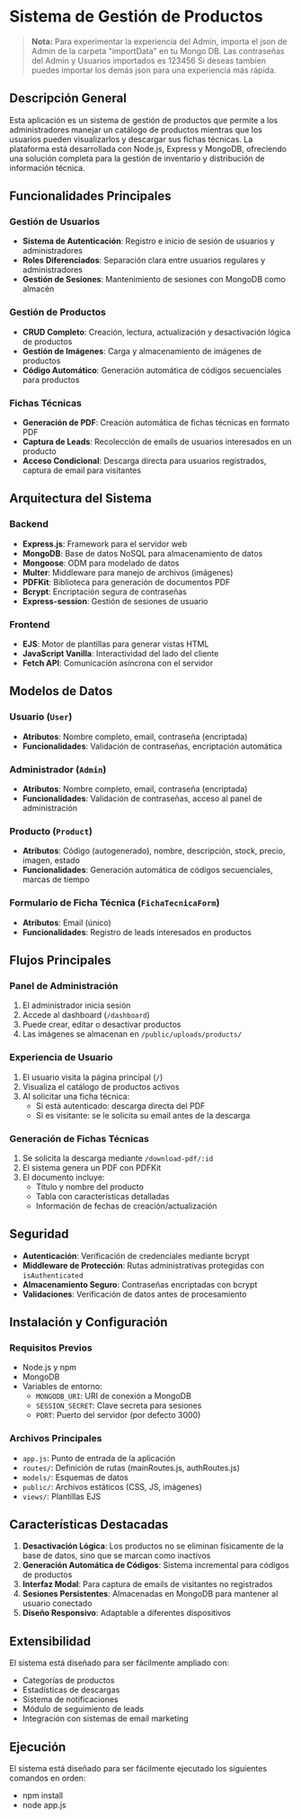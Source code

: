 # Sistema de Gestión de Productos
> **Nota:** Para experimentar la experiencia del Admin, importa el json de Admin de la carpeta "importData" en tu Mongo DB. Las contraseñas del Admin y Usuarios importados es 123456 Si deseas tambien puedes importar los demás json para una experiencia más rápida.

## Descripción General

Esta aplicación es un sistema de gestión de productos que permite a los administradores manejar un catálogo de productos mientras que los usuarios pueden visualizarlos y descargar sus fichas técnicas. La plataforma está desarrollada con Node.js, Express y MongoDB, ofreciendo una solución completa para la gestión de inventario y distribución de información técnica.


## Funcionalidades Principales

### Gestión de Usuarios
- **Sistema de Autenticación**: Registro e inicio de sesión de usuarios y administradores
- **Roles Diferenciados**: Separación clara entre usuarios regulares y administradores
- **Gestión de Sesiones**: Mantenimiento de sesiones con MongoDB como almacén

### Gestión de Productos
- **CRUD Completo**: Creación, lectura, actualización y desactivación lógica de productos
- **Gestión de Imágenes**: Carga y almacenamiento de imágenes de productos
- **Código Automático**: Generación automática de códigos secuenciales para productos

### Fichas Técnicas
- **Generación de PDF**: Creación automática de fichas técnicas en formato PDF
- **Captura de Leads**: Recolección de emails de usuarios interesados en un producto
- **Acceso Condicional**: Descarga directa para usuarios registrados, captura de email para visitantes

## Arquitectura del Sistema

### Backend
- **Express.js**: Framework para el servidor web
- **MongoDB**: Base de datos NoSQL para almacenamiento de datos
- **Mongoose**: ODM para modelado de datos
- **Multer**: Middleware para manejo de archivos (imágenes)
- **PDFKit**: Biblioteca para generación de documentos PDF
- **Bcrypt**: Encriptación segura de contraseñas
- **Express-session**: Gestión de sesiones de usuario

### Frontend
- **EJS**: Motor de plantillas para generar vistas HTML
- **JavaScript Vanilla**: Interactividad del lado del cliente
- **Fetch API**: Comunicación asíncrona con el servidor

## Modelos de Datos

### Usuario (`User`)
- **Atributos**: Nombre completo, email, contraseña (encriptada)
- **Funcionalidades**: Validación de contraseñas, encriptación automática

### Administrador (`Admin`)
- **Atributos**: Nombre completo, email, contraseña (encriptada)
- **Funcionalidades**: Validación de contraseñas, acceso al panel de administración

### Producto (`Product`)
- **Atributos**: Código (autogenerado), nombre, descripción, stock, precio, imagen, estado
- **Funcionalidades**: Generación automática de códigos secuenciales, marcas de tiempo

### Formulario de Ficha Técnica (`FichaTecnicaForm`)
- **Atributos**: Email (único)
- **Funcionalidades**: Registro de leads interesados en productos

## Flujos Principales

### Panel de Administración
1. El administrador inicia sesión
2. Accede al dashboard (`/dashboard`)
3. Puede crear, editar o desactivar productos
4. Las imágenes se almacenan en `/public/uploads/products/`

### Experiencia de Usuario
1. El usuario visita la página principal (`/`)
2. Visualiza el catálogo de productos activos
3. Al solicitar una ficha técnica:
   - Si está autenticado: descarga directa del PDF
   - Si es visitante: se le solicita su email antes de la descarga

### Generación de Fichas Técnicas
1. Se solicita la descarga mediante `/download-pdf/:id`
2. El sistema genera un PDF con PDFKit
3. El documento incluye:
   - Título y nombre del producto
   - Tabla con características detalladas
   - Información de fechas de creación/actualización

## Seguridad

- **Autenticación**: Verificación de credenciales mediante bcrypt
- **Middleware de Protección**: Rutas administrativas protegidas con `isAuthenticated`
- **Almacenamiento Seguro**: Contraseñas encriptadas con bcrypt
- **Validaciones**: Verificación de datos antes de procesamiento

## Instalación y Configuración

### Requisitos Previos
- Node.js y npm
- MongoDB
- Variables de entorno:
  - `MONGODB_URI`: URI de conexión a MongoDB
  - `SESSION_SECRET`: Clave secreta para sesiones
  - `PORT`: Puerto del servidor (por defecto 3000)

### Archivos Principales
- `app.js`: Punto de entrada de la aplicación
- `routes/`: Definición de rutas (mainRoutes.js, authRoutes.js)
- `models/`: Esquemas de datos
- `public/`: Archivos estáticos (CSS, JS, imágenes)
- `views/`: Plantillas EJS

## Características Destacadas

1. **Desactivación Lógica**: Los productos no se eliminan físicamente de la base de datos, sino que se marcan como inactivos
2. **Generación Automática de Códigos**: Sistema incremental para códigos de productos
3. **Interfaz Modal**: Para captura de emails de visitantes no registrados
4. **Sesiones Persistentes**: Almacenadas en MongoDB para mantener al usuario conectado
5. **Diseño Responsivo**: Adaptable a diferentes dispositivos

## Extensibilidad

El sistema está diseñado para ser fácilmente ampliado con:
- Categorías de productos
- Estadísticas de descargas
- Sistema de notificaciones
- Módulo de seguimiento de leads
- Integración con sistemas de email marketing

## Ejecución

El sistema está diseñado para ser fácilmente ejecutado los siguientes comandos en orden:
- npm install
- node app.js

